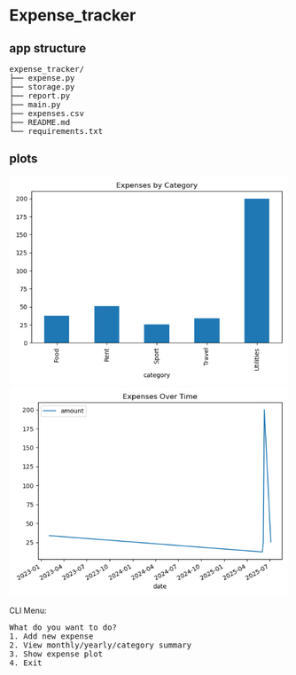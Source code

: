 # Expense_tracker 

## app structure 
<pre lang="markdown">
expense_tracker/
├── expense.py
├── storage.py
├── report.py
├── main.py
├── expenses.csv
├── README.md
└── requirements.txt  
</pre>

## plots
![expenses_by_category](expenses_by_category.png)
![expenses_over_time](expenses_over_time.png)


CLI Menu: 
<pre lang="markdown">
What do you want to do?
1. Add new expense
2. View monthly/yearly/category summary
3. Show expense plot
4. Exit
</pre>
